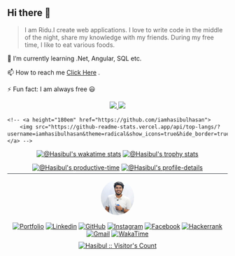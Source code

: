 ## Hi there 👋
>I am Ridu.I create web applications. I love to write code in the middle of the night, share my knowledge with my friends. During my free time, I like to eat various foods.

🌱 I’m currently learning .Net, Angular, SQL etc.

📫 How to reach me [Click Here](https://hasibul-hasan.netlify.app/) .

⚡ Fun fact: I am always free 😃


<!--
**iamhasibulhasan/iamhasibulhasan** is a ✨ _special_ ✨ repository because its `README.md` (this file) appears on your GitHub profile.

Here are some ideas to get you started:

- 🔭 I’m currently working on ...
- 🌱 I’m currently learning ...
- 👯 I’m looking to collaborate on ...
- 🤔 I’m looking for help with ...
- 💬 Ask me about ...
- 📫 How to reach me: ...
- 😄 Pronouns: ...
- ⚡ Fun fact: ...
-->


<p align="center">
    <!-- <img src="img/border-img/border.png" width="100%"> -->
    <row>
    <col>
        <a height="180em" href="https://github.com/iamhasibulhasan">
        <img src="https://github-readme-stats.vercel.app/api?username=iamhasibulhasan&theme=radical&show_icons=true&hide_border=true&count_private=true"  width="50%">
    </a>
    </col>
    <col>
        <a height="180em" href="https://github.com/iamhasibulhasan">
        <img src="https://github-readme-streak-stats.herokuapp.com/?user=iamhasibulhasan&theme=radical&hide_border=true"  width="50%">
    </a>
    </col>
    </row>
    
    <!-- <a height="180em" href="https://github.com/iamhasibulhasan">
        <img src="https://github-readme-stats.vercel.app/api/top-langs/?username=iamhasibulhasan&theme=radical&show_icons=true&hide_border=true&layout=compact&langs_count=8">
    </a> -->
</p>
<p align="center">
<a href="https://wakatime.com/@iamhasibulhasan"><img src="https://github-readme-stats.vercel.app/api/wakatime?username=iamhasibulhasan&theme=gotham&hide_border=true&layout=compact&hide_title=true&langs_count=14"  width="58%" alt="@Hasibul's wakatime stats"/></a>
<a href="https://github.com/iamhasibulhasan?tab=achievements"><img src="https://github-profile-trophy.vercel.app/?username=iamhasibulhasan&theme=onestar&no-frame=true&column=3&row=2"  width="38%" alt="@Hasibul's trophy stats"/></a>
</p>

<p align="center" style="padding:0px 0 5px 0;border-bottom:1px solid #30363d;">
<a href="https://github.com/iamhasibulhasan"><img src="https://github-profile-summary-cards.vercel.app/api/cards/productive-time?username=iamhasibulhasan&theme=github_dark&utcOffset=4"  width="31%" alt="@Hasibul's productive-time"/></a>
<a href="https://github.com/iamhasibulhasan"><img src="https://github-profile-summary-cards.vercel.app/api/cards/profile-details?username=iamhasibulhasan&theme=github_dark&hide_border=true"  width="64%" alt="@Hasibul's profile-details"/></a>
</p>




<p align="center" style="margin-top:10px">
<a href="https://github.com/iamhasibulhasan"><img style="width:15%;border-radius:80%" src="img/about/1.jpg" alt="Hasibul :: Visitor's Count" /></a>
</p>
<div align="center">
    <a href="https://hasibul-hasan.netlify.app/"><img src="https://img.shields.io/badge/my_portfolio-000?style=flat&logo=ko-fi&logoColor=white"  target="_blank" alt="Portfolio"></a>
    <a href="https://www.linkedin.com/in/iam-hasibulhasan/"><img src="https://img.shields.io/badge/linkedin-0A66C2?style=flat&logo=linkedin&logoColor=white"  target="_blank" alt="Linkedin"></a>
    <a href="https://github.com/iamhasibulhasan"><img src="https://img.shields.io/badge/github-000?style=flat&logo=github&logoColor=white"  target="_blank" alt="GitHub"></a>
    <a href="https://www.instagram.com/iamtheridu/"><img src="https://img.shields.io/badge/instagram-F56040?style=flat&logo=instagram&logoColor=white"  target="_blank" alt="Instagram"></a>
    <a href="https://www.facebook.com/iamtheridu/"><img src="https://img.shields.io/badge/facebook-025FB1?style=flat&logo=facebook&logoColor=white"  target="_blank" alt="Facebook"></a>
    <a href="https://www.hackerrank.com/Hasibul"><img src="https://img.shields.io/badge/hackerrank-1BA94C?style=flat&logo=hackerrank&logoColor=white"  target="_blank" alt="Hackerrank"></a>
    <a href="mailto:mdhasibulhasan.dev@gmail.com"><img src="https://img.shields.io/badge/gmail-D14836?style=flat&logo=gmail&logoColor=white"  target="_blank" alt="Gmail"></a>
    <a href="https://wakatime.com/@iamhasibulhasan"><img src="https://img.shields.io/badge/wakaTime-CCC?style=flat&logo=wakatime&logoColor=black"  target="_blank" alt="WakaTime"></a>

</div>

<p align="center" style="margin-top:10px">
<a href="https://github.com/iamhasibulhasan"><img src="https://profile-counter.glitch.me/{iamhasibulhasan}/count.svg" alt="Hasibul :: Visitor's Count" /></a>
</p>
